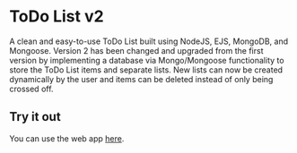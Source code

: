 # ToDo List v2
A clean and easy-to-use ToDo List built using NodeJS, EJS, MongoDB, and Mongoose. Version 2 has been changed and upgraded from the first version by implementing a database via Mongo/Mongoose functionality to store the ToDo List items and separate lists. New lists can now be created dynamically by the user and items can be deleted instead of only being crossed off.

## Try it out
You can use the web app [here]().